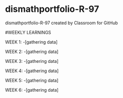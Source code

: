 # dismathportfolio-R-97
dismathportfolio-R-97 created by Classroom for GitHub

#WEEKLY LEARNINGS

WEEK 1:
-[gathering data]

WEEK 2:
-[gathering data]

WEEK 3:
-[gathering data]

WEEK 4:
-[gathering data]

WEEK 5:
-[gathering data]

WEEK 6:
-[gathering data]
